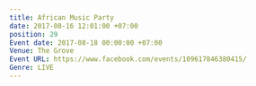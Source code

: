 ```yaml
---
title: African Music Party
date: 2017-08-16 12:01:00 +07:00
position: 29
Event date: 2017-08-18 00:00:00 +07:00
Venue: The Grove
Event URL: https://www.facebook.com/events/109617846380415/
Genre: LIVE
---
```


